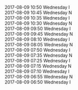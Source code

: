 2017-08-09 10:50 Wednesday  I  
2017-08-09 10:45 Wednesday  N  
2017-08-09 10:35 Wednesday  I  
2017-08-09 10:30 Wednesday  N  
2017-08-09 09:50 Wednesday  I  
2017-08-09 09:45 Wednesday  N  
2017-08-09 08:10 Wednesday  I  
2017-08-09 08:05 Wednesday  N  
2017-08-09 07:50 Wednesday  I  
2017-08-09 07:35 Wednesday  N  
2017-08-09 07:25 Wednesday  I  
2017-08-09 07:15 Wednesday  N  
2017-08-09 07:10 Wednesday  I  
2017-08-09 06:55 Wednesday  N  
2017-08-09 06:50 Wednesday  I  
